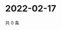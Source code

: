 # 2022-02-17

共 0 条

<!-- BEGIN WEIBO -->
<!-- 最后更新时间 Thu Feb 17 2022 00:14:50 GMT+0800 (China Standard Time) -->

<!-- END WEIBO -->

